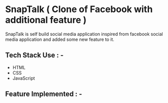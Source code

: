 # SnapTalk ( Clone of Facebook with additional feature )

<p>SnapTalk is self build social media application inspired from facebook social media application and added some new feature to it. </p>


















## Tech Stack Use : -

  - HTML
  - CSS
  - JavaScript
  
## Feature Implemented : -



